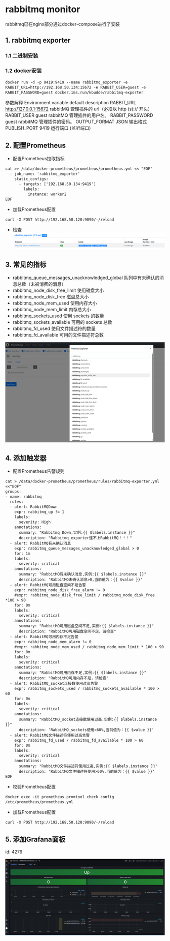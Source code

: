 # rabbitmq monitor

rabbitmq已在nginx部分通过docker-compose进行了安装

## 1. rabbitmq exporter

### 1.1 二进制安装


### 1.2 docker安装
```
docker run -d -p 9419:9419 --name rabbitmq_exporter -e RABBIT_URL=http://192.168.50.134:15672 -e RABBIT_USER=guest -e RABBIT_PASSWORD=guest docker.1ms.run/kbudde/rabbitmq-exporter
```

参数解释
Environment variable	    default	                description
RABBIT_URL	            http://127.0.0.1:15672	rabbitMQ 管理插件的 url（必须以 http (s):// 开头）
RABBIT_USER	                guest	            rabbitMQ 管理插件的用户名。
RABBIT_PASSWORD	            guest	            rabbitMQ 管理插件的密码。
OUTPUT_FORMAT	            JSON	            输出格式
PUBLISH_PORT	            9419	            运行端口 (监听端口)


## 2. 配置Prometheus
* 配置Prometheus拉取指标
```
cat >> /data/docker-prometheus/prometheus/prometheus.yml << "EOF"
  - job_name: 'rabbitmq_exporter'
    static_configs:
      - targets: ['192.168.50.134:9419']
        labels:
          instance: worker2
EOF
```

* 加载Prometheus配置
```
curl -X POST http://192.168.50.120:9090/-/reload
```

* 检查
![alt text](image.png)


## 3. 常见的指标
* rabbitmq_queue_messages_unacknowledged_global 队列中有未确认的消息总数（未被消费的消息）
* rabbitmq_node_disk_free_limit 使用磁盘大小
* rabbitmq_node_disk_free 磁盘总大小
* rabbitmq_node_mem_used 使用内存大小
* rabbitmq_node_mem_limit 内存总大小
* rabbitmq_sockets_used 使用 sockets 的数量
* rabbitmq_sockets_available 可用的 sockets 总数
* rabbitmq_fd_used 使用文件描述符的数量
* rabbitmq_fd_available 可用的文件描述符总数

![alt text](image-1.png)

## 4. 添加触发器
* 配置Prometheus告警规则
```
cat > /data/docker-prometheus/prometheus/rules/rabbitmq-exporter.yml <<"EOF"
groups:
- name: rabbitmq
  rules:
  - alert: RabbitMQDown
    expr: rabbitmq_up != 1
    labels:
      severity: High
    annotations:
      summary: "Rabbitmq Down,实例:{{ $labels.instance }}"
      description: "Rabbitmq_exporter连不上RabbitMQ！！！"
  - alert: RabbitMQ有未确认消息
    expr: rabbitmq_queue_messages_unacknowledged_global > 0
    for: 1m
    labels:
      severity: critical
    annotations:
      summary: "RabbitMQ有未确认消息,实例:{{ $labels.instance }}"
      description: 'RabbitMQ未确认消息>0,当前值为：{{ $value }}'
  - alert: RabbitMQ可用磁盘空间不足告警
    expr: rabbitmq_node_disk_free_alarm != 0
    #expr: rabbitmq_node_disk_free_limit / rabbitmq_node_disk_free *100 > 90
    for: 0m
    labels:
      severity: critical
    annotations: 
      summary: "RabbitMQ可用磁盘空间不足,实例:{{ $labels.instance }}"
      description: "RabbitMQ可用磁盘空间不足，请检查"
  - alert: RabbitMQ可用内存不足告警
    expr: rabbitmq_node_mem_alarm != 0
    #expr: rabbitmq_node_mem_used / rabbitmq_node_mem_limit * 100 > 90
    for: 0m
    labels:
      severity: critical
    annotations:
      summary: "RabbitMQ可用内存不足,实例:{{ $labels.instance }}"
      description: "RabbitMQ可用内存不足，请检查"
  - alert: RabbitMQ_socket连接数使用过高告警
    expr: rabbitmq_sockets_used / rabbitmq_sockets_available * 100 > 60
    for: 0m
    labels:
      severity: critical
    annotations:
      summary: "RabbitMQ_socket连接数使用过高,实例:{{ $labels.instance }}"
      description: 'RabbitMQ_sockets使用>60%,当前值为：{{ $value }}'
  - alert: RabbitMQ文件描述符使用过高告警
    expr: rabbitmq_fd_used / rabbitmq_fd_available * 100 > 60
    for: 0m
    labels:
      severity: critical
    annotations:
      summary: "RabbitMQ文件描述符使用过高,实例:{{ $labels.instance }}"
      description: 'RabbitMQ文件描述符使用>60%,当前值为：{{ $value }}'
EOF
```

* 校验Prometheus配置
```
docker exec -it prometheus promtool check config /etc/prometheus/prometheus.yml
```

* 加载Prometheus配置
```
curl -X POST http://192.168.50.120:9090/-/reload
```

## 5. 添加Grafana面板
id: 4279

![alt text](image-2.png)
